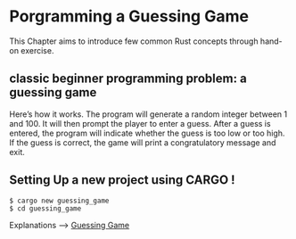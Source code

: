# Porgramming a Guessing Game

This Chapter aims to introduce few common Rust concepts through hand-on exercise.

## classic beginner programming problem: a guessing game

Here’s how it works. The program will generate a random integer between 1 and 100. It will then prompt the player to enter a guess. After a guess is entered, the program will indicate whether the guess is too low or too high. If the guess is correct, the game will print a congratulatory message and exit.

## Setting Up a new project using CARGO !

```shell
$ cargo new guessing_game
$ cd guessing_game
```

Explanations --> [Guessing Game](https://doc.rust-lang.org/book/ch02-00-guessing-game-tutorial.html)
